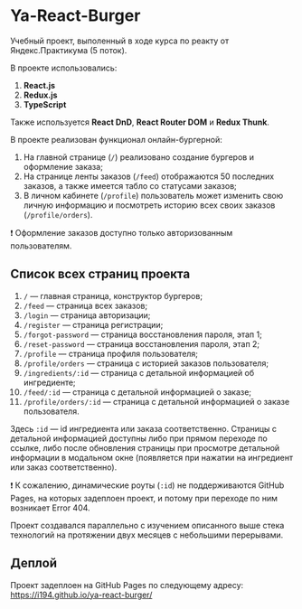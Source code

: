 # Ya-React-Burger

Учебный проект, выполенный в ходе курса по реакту от Яндекс.Практикума (5 поток). 

В проекте использовались:
1. **React.js**
2. **Redux.js**
3. **TypeScript**

Также используется **React DnD**, **React Router DOM** и **Redux Thunk**.

В проекте реализован функционал онлайн-бургерной:
1. На главной странице (`/`) реализовано создание бургеров и оформление заказа;
2. На странице ленты заказов (`/feed`) отображаются 50 последних заказов, а также имеется табло со статусами заказов;
3. В личном кабинете (`/profile`) пользователь может изменить свою личную информацию и посмотреть историю всех своих заказов (`/profile/orders`).

:exclamation: Оформление заказов доступно только авторизованным пользователям.

Список всех страниц проекта
---
1. `/` — главная страница, конструктор бургеров;
2. `/feed` — страница всех заказов;
3. `/login` — страница авторизации;
4. `/register` — страница регистрации;
5. `/forgot-password` — страница восстановления пароля, этап 1;
6. `/reset-password` — страница восстановления пароля, этап 2;
7. `/profile` — страница профиля пользователя;
8. `/profile/orders` — страница с историей заказов пользователя;
9. `/ingredients/:id` — страница с детальной информацией об ингредиенте;
10. `/feed/:id` — страница с детальной информацией о заказе;
11. `/profile/orders/:id` — страница с детальной информацией о заказе пользователя. 

Здесь `:id` — id ингредиента или заказа соответственно. Страницы с детальной информацией доступны либо при прямом переходе по ссылке, либо после обновления страницы при просмотре детальной информации в модальном окне (появляется при нажатии на ингредиент или заказ соответственно). 

:exclamation: К сожалению, динамические роуты (`:id`) не поддерживаются GitHub Pages, на которых задеплоен проект, и потому при переходе по ним возникает Error 404.

Проект создавался параллельно с изучением описанного выше стека технологий на протяжении двух месяцев с небольшими перерывами.

Деплой
---

Проект задеплоен на GitHub Pages по следующему адресу: https://i194.github.io/ya-react-burger/
